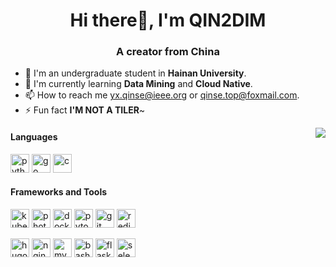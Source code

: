 <h1 align="center">Hi there👋, I'm QIN2DIM</h1>
<h3 align="center">A creator from China </h3>

- 🔭 I'm an undergraduate student in **Hainan University**.
- 🌱 I'm currently learning **Data Mining** and **Cloud Native**.
- 📫 How to reach me [yx.qinse@ieee.org](mailto:yx.qinse@ieee.org) or [qinse.top@foxmail.com](mailto:qinse.top@foxmail.com).
- ⚡ Fun fact **I'M NOT A TILER**~


<img align="right" src="https://github-readme-stats.vercel.app/api?username=QIN2DIM&theme=default&show_icons=true&count_private=true" >

<h4 align="left">Languages</h4>
<p align="left">
<a href="https://www.python.org" target="_blank"><img src="https://cdn.jsdelivr.net/gh/devicons/devicon@latest/icons/python/python-original.svg" alt="python" width="30" height="30"/></a> 
<a href="https://golang.org" target="_blank"><img src="https://cdn.jsdelivr.net/gh/devicons/devicon@latest/icons/go/go-original.svg" alt="go" width="30" height="30"/></a> 
<a href="https://www.cprogramming.com/" target="_blank"><img src="https://cdn.jsdelivr.net/gh/devicons/devicon@latest/icons/c/c-original.svg" alt="c" width="30" height="30"/></a>
</p>
<h4 align="left">Frameworks and Tools</h4>
<p align="left">
  <a href="https://kubernetes.io" target="_blank"><img src="https://cdn.jsdelivr.net/gh/devicons/devicon@latest/icons/kubernetes/kubernetes-plain.svg" alt="kubernetes" width="30" height="30"/></a>
  <a href="https://www.photoshop.com/en" target="_blank"><img src="https://cdn.jsdelivr.net/gh/devicons/devicon@latest/icons/photoshop/photoshop-line.svg" alt="photoshop" width="30" height="30"/></a>
    <a href="https://www.docker.com/" target="_blank"><img src="https://cdn.jsdelivr.net/gh/devicons/devicon@latest/icons/docker/docker-original.svg" alt="docker" width="30" height="30"/></a>
  <a href="https://pytorch.org/" target="_blank"><img src="https://www.vectorlogo.zone/logos/pytorch/pytorch-icon.svg" alt="pytorch" width="30" height="30"/></a>
  <a href="https://git-scm.com/" target="_blank"><img src="https://cdn.jsdelivr.net/gh/devicons/devicon@latest/icons/git/git-original.svg" alt="git" width="30" height="30"/></a> 
    <a href="https://redis.io" target="_blank"><img src="https://cdn.jsdelivr.net/gh/devicons/devicon@latest/icons/redis/redis-original.svg" alt="redis" width="30" height="30"/></a>
</p>
<p align="left">
  <a href="https://gohugo.io/" target="_blank"><img src="https://api.iconify.design/logos-hugo.svg" alt="hugo" width="30" height="30"/></a> 
  <a href="https://www.nginx.com" target="_blank"><img src="https://cdn.jsdelivr.net/gh/devicons/devicon@latest/icons/nginx/nginx-original.svg" alt="nginx" width="30" height="30"/></a>
  <a href="https://www.mysql.com/" target="_blank"><img src="https://cdn.jsdelivr.net/gh/devicons/devicon@latest/icons/mysql/mysql-original.svg" alt="mysql" width="30" height="30"/></a>
  <a href="https://www.gnu.org/software/bash/" target="_blank"><img src="https://cdn.jsdelivr.net/gh/devicons/devicon@latest/icons/bash/bash-original.svg" alt="bash" width="30" height="30"/></a> 
  <a href="https://flask.palletsprojects.com/" target="_blank"><img src="https://cdn.jsdelivr.net/gh/devicons/devicon@latest/icons/flask/flask-original.svg" alt="flask" width="30" height="30"/></a>
   <a href="https://www.selenium.dev" target="_blank"><img src="https://raw.githubusercontent.com/detain/svg-logos/780f25886640cef088af994181646db2f6b1a3f8/svg/selenium-logo.svg" alt="selenium" width="30" height="30"/></a> 
</p>

